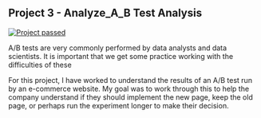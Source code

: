 ## Project 3 - Analyze_A_B Test Analysis

[![Project passed](https://img.shields.io/badge/project-passed-success.svg)](https://img.shields.io/badge/project-passed-success.svg)

A/B tests are very commonly performed by data analysts and data scientists. It is important that we get some practice working with the difficulties of these

For this project, I have worked to understand the results of an A/B test run by an e-commerce website. My goal was to work through this  to help the company understand if they should implement the new page, keep the old page, or perhaps run the experiment longer to make their decision.

